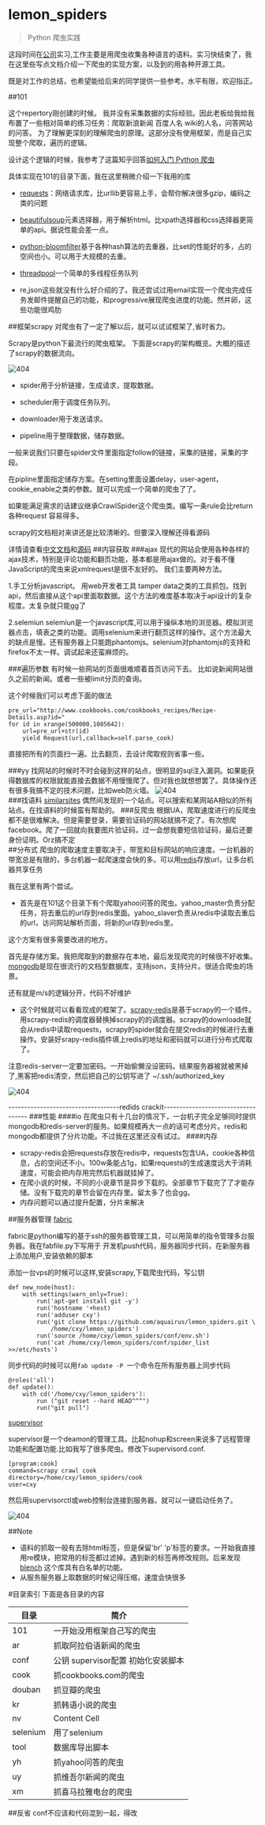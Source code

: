 # lemon_spiders
>Python 爬虫实践

这段时间在[公司]("http://www.speechocean.com")实习,工作主要是用爬虫收集各种语言的语料。实习快结束了，我在这里些写点文档介绍一下爬虫的实现方案，以及到的用各种开源工具。

既是对工作的总结，也希望能给后来的同学提供一些参考。水平有限，欢迎指正。 

##101

这个repertory刚创建的时候。 我并没有采集数据的实际经验。因此老板给我给我布置了一些相对简单的练习任务：爬取新浪新闻 百度人名 wiki的人名，问答网站的问答。 
为了理解更深刻的理解爬虫的原理。这部分没有使用框架，而是自己实现整个爬取，遍历的逻辑。

设计这个逻辑的时候，我参考了这篇知乎回答[如何入门 Python 爬虫](https://www.zhihu.com/question/20899988/answer/24923424)

具体实现在101的目录下面，我在这里稍微介绍一下我用的库

* [requests](http://cn.python-requests.org/zh_CN/latest/)：网络请求库，比urllib更容易上手，会帮你解决很多gzip，编码之类的问题

  
* [beautifulsoup](https://www.crummy.com/software/BeautifulSoup/bs4/doc.zh/#id40)元素选择器，用于解析html。比xpath选择器和css选择器更简单的api。据说性能会差一点。


* [python-bloomfilter](https://github.com/jaybaird/python-bloomfilter)基于各种hash算法的去重器，比set的性能好的多，占的空间也小。可以用于大规模的去重。


* [threadpool](http://chrisarndt.de/projects/threadpool/api/)一个简单的多线程任务队列

* re,json这些就没有什么好介绍的了。我还尝试过用email实现一个爬虫完成任务发邮件提醒自己的功能，和progressive展现爬虫进度的功能。然并卵，这些功能很鸡肋

##框架scrapy 
对爬虫有了一定了解以后，就可以试试框架了,省时省力。

Scrapy是python下最流行的爬虫框架。
下面是scrapy的架构概览。大概的描述了scrapy的数据流向。

![404](https://github.com/aquairus/lemon_spiders/blob/master/doc/scrapy_architecture.png)

* spider用于分析链接，生成请求，提取数据。

* scheduler用于调度任务队列。

* downloader用于发送请求。

* pipeline用于整理数据，储存数据。

一般来说我们只要在spider文件里面指定follow的链接，采集的链接，采集的字段。

在pipline里面指定储存方案。在setting里面设置delay，user-agent，cookie_enable之类的参数。就可以完成一个简单的爬虫了了。  

如果能满足需求的话建议继承CrawlSpider这个爬虫类。编写一条rule会比return 各种request 容易得多。

scrapy的文档相对来讲还是比较清晰的。但要深入理解还得看源码


详情请查看[中文文档](http://scrapy-chs.readthedocs.org/zh_CN/latest/intro/tutorial.html)和[源码](https://github.com/scrapy/scrapy)
##内容获取
###ajax
   现代的网站会使用各种各样的ajax技术，特别是评论功能和翻页功能，基本都是用ajax做的。对于看不懂JavaScript的爬虫来说xmlrequest是很不友好的。
   我们主要两种方法。   

1.手工分析javascript。
	用web开发者工具 tamper data之类的工具抓包。找到api，然后直接从这个api里面取数据。这个方法的难度基本取决于api设计的复杂程度。太复杂就只能gg了
	
2.selemiun
	selemiun是一个javascript库,可以用于操纵本地的浏览器。模拟浏览器点击，填表之类的功能。调用selenium来进行翻页这样的操作。这个方法最大的缺点是慢。还有服务器上只能跑phantomjs。selenium对phantomjs的支持和firefox不太一样。调试起来还蛮麻烦的。

###遍历参数
有时候一些网站的页面很难顺着首页访问下去。
比如说新闻网站很久之前的新闻。或者一些被limit分页的查询。

这个时候我们可以考虑下面的做法
	
	pre_url="http://www.cookbooks.com/cookbooks_recipes/Recipe-Details.asp?id="
    for id in xrange(500000,1085642):
    	url=pre_url+str(id)
		yield Request(url,callback=self.parse_cook)
直接把所有的页面扫一遍。比去翻页，去设计爬取规则省事一些。

###yy
找网站的时候时不时会碰到这样的站点，很明显的sql注入漏洞。如果能获得数据库的权限就能直接去数据不用慢慢爬了。但对我也就想想罢了。具体操作还有很多我搞不定的技术问题，比如web防火墙。 
   ![404](https://github.com/aquairus/lemon_spiders/blob/master/doc/cook.png)  
###找语料
[similarsites](http://www.similarsites.com)
偶然间发现的一个站点。可以搜索和某网站A相似的所有站点。在找语料的时候蛮有帮助的。 
###反爬虫
根据UA，爬取速度进行的反爬虫都不是很难解决。但是需要登录，需要验证码的网站就搞不定了。有次想爬facebook。爬了一回就向我要图片验证码，过一会想我要短信验证码，最后还要身份证明。Orz搞不定   
##分布式
爬虫的爬取速度主要取决于，带宽和目标网站的响应速度。一台机器的带宽总是有限的，多台机器一起爬速度会快的多。可以用[redis](https://github.com/andymccurdy/redis-py)存放url，让多台机器共享任务

我在这里有两个尝试。

* 首先是在101这个目录下有个爬取yahoo问答的爬虫。yahoo_master负责分配任务，将去重后的url存到redis里面。yahoo_slaver负责从redis中读取去重后的url，访问网站解析页面，将新的url存到redis里。

这个方案有很多需要改进的地方。

首先是存储方案。我把爬取到的数据存在本地，最后发现爬完的时候很不好收集。[mongodb](https://github.com/mongodb/mongo-python-driver)是现在很流行的文档型数据库，支持json，支持分片。很适合爬虫的场景。

还有就是m/s的逻辑分开，代码不好维护


* 这个时候就可以看看现成的框架了。[scrapy-redis](https://github.com/rolando/scrapy-redis)是基于scrapy的一个插件。用scrapy-redis的调度器替换掉scrapy的的调度器。scrapy的downloade就会从redis中读取requests，scrapy的spider就会在提交redis的时候进行去重操作。安装好srapy-redis插件填上redis的地址和密码就可以进行分布式爬取了。

注意redis-server一定要加密码。一开始偷懒没设密码。结果服务器被就被黑掉了,黑客把redis清空，然后把自己的公钥写进了 ~/.ssh/authorized_key

![404](https://github.com/aquairus/lemon_spiders/blob/master/doc/key.PNG) 
                   
-----------------------------------redids crackit-----------------------------------
###性能
####io
在爬虫只有十几台的情况下，一台机子完全足够同时提供mongodb和redis-server的服务。如果规模再大一点的话可考虑分片。redis和mongodb都提供了分片功能。不过我在这里还没有试过。
####内存
* scrapy-redis会把requests存放在redis中，requests包含UA，cookie各种信息，占的空间还不小。100w条能占1g，如果requests的生成速度远大于消耗速度，可能会把内存用完然后机器就挂掉了。
* 在爬小说的时候，不同的小说章节是异步下载的。全部章节下载完了了才能存储。没有下载完的章节会留在内存里。留太多了也会gg。
* 内存问题可以通过提升配置，分片来解决

##服务器管理
[fabric](http://fabric-chs.readthedocs.org/zh_CN/chs/)

fabric是python编写的基于ssh的服务器管理工具，可以用简单的指令管理多台服务器。我在fabfile.py下写用于 开发机push代码，服务器同步代码，在新服务器上添加用户,安装依赖的脚本

添加一台vps的时候可以这样,安装scrapy,下载爬虫代码，写公钥

	def new_node(host):
		with settings(warn_only=True):
			run('apt-get install git -y')
			run('hostname '+host)
			run('adduser cxy')
			run('git clone https://github.com/aquairus/lemon_spiders.git \
				/home/cxy/lemon_spiders')
			run('source /home/cxy/lemon_spiders/conf/env.sh')
			run('cat /home/cxy/lemon_spiders/conf/spider_list >>/etc/hosts')



同步代码的时候可以用`fab update -P `一个命令在所有服务器上同步代码

	@roles('all')
	def update():
		with cd('/home/cxy/lemon_spiders'):
	 		run ("git reset --hard HEAD^^^")
	 		run("git pull")

   
[supervisor](http://supervisor.readthedocs.org/en/stable/)

supervisor是一个deamon的管理工具。比起nohup和screen来说多了远程管理功能和配置功能.比如我写了很多爬虫。修改下supervisord.conf.

	[program:cook]
	command=scrapy crawl cook
	directory=/home/cxy/lemon_spiders/cook
	user=cxy
然后用supervisorctl或web控制台连接到服务器。就可以一键启动任务了。
   
   ![404](https://github.com/aquairus/lemon_spiders/blob/master/doc/supervisord.png)

##Note

* 语料的抓取一般有去除html标签，但是保留'br' 'p'标签的要求。一开始我直接用re模块，把常用的标签都过滤掉。遇到新的标签再修改规则。后来发现[blench](http://bleach.readthedocs.org/en/latest/) 这个库具有白名单的功能。
* 从服务服务器上取数据的时候记得压缩，速度会快很多

#目录索引
下面是各目录的内容

目录 | 简介 | 
------------ | ------------- |
101 | 一开始没用框架自己写的爬虫 | 
ar| 抓取阿拉伯语新闻的爬虫| 
conf| 公钥 supervisor配置 初始化安装脚本 | 
cook| 抓cookbooks.com的爬虫  | 
douban| 抓豆瓣的爬虫 
kr| 抓韩语小说的爬虫 | 
nv| Content Cell  | 
selenium| 用了selenium  | 
tool| 数据库导出脚本 | 
yh| 抓yahoo问答的爬虫  | 
uy| 抓维吾尔新闻的爬虫| 
xm| 抓喜马拉雅电台的爬虫 | 
##反省
conf不应该和代码混到一起，得改